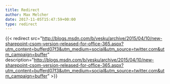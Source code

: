 ```yaml
---
title: Redirect
author: Max Melcher
date: 2017-11-05T15:47:59+00:00
type: redirect
---
```

{{< redirect src="http://blogs.msdn.com/b/vesku/archive/2015/04/10/new-sharepoint-csom-version-released-for-office-365.aspx?utm_content=bufferd07f3&utm_medium=social&utm_source=twitter.com&utm_campaign=buffer" description="http://blogs.msdn.com/b/vesku/archive/2015/04/10/new-sharepoint-csom-version-released-for-office-365.aspx?utm_content=bufferd07f3&utm_medium=social&utm_source=twitter.com&utm_campaign=buffer" >}}
